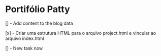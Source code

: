 # Portifólio Patty

[] - Add content to the blog data

[x] - Criar uma estrutura HTML para o arquivo project.html e vincular ao arquivo index.html

[] - New task now
